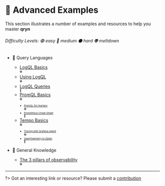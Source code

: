 # 🎱 Advanced Examples

This section illustrates a number of examples and resources to help you master **qryn**

###### Difficulty Levels: 🟢 easy 🔵 medium ⚫ hard 👽 meltdown


- 🔎 Query Languages
  -  [LogQL Basics](guide/logql.md) <div style="font-size: 8px;">🟢</font>
    - [Using LogQL](https://www.sobyte.net/post/2022-06/logql/)  <div style="font-size: 8px;">🟢</font>
    - [LogQL Queries](https://grafana.com/docs/loki/latest/logql/log_queries/) <div style="font-size: 8px;">🔵</font>
  - [PromQL Basics](https://prometheus.io/docs/prometheus/latest/querying/basics/)  <div style="font-size: 8px;">🟢</font>
    - [PromQL for Humans](https://timber.io/blog/promql-for-humans/)  <div style="font-size: 8px;">🟢</font>
    - [Prometheus Cheat-Sheet](https://promlabs.com/promql-cheat-sheet/) <div style="font-size: 8px;">🔵</font>
  - [Tempo Basics](https://grafana.com/docs/grafana/latest/datasources/tempo/#query-traces)  <div style="font-size: 8px;">🟢</font>
    - [Tracing with Grafana-Agent](https://grafana.com/blog/2020/11/17/tracing-with-the-grafana-cloud-agent-and-grafana-tempo/)  <div style="font-size: 8px;">🟢</font>
    - [OpenTelemetry to Zipkin](https://opentelemetry.io/docs/reference/specification/trace/sdk_exporters/zipkin/)  <div style="font-size: 8px;">🔵</font>


- 📖 General Knowledge
  - [The 3 pillars of observability](https://peter.bourgon.org/blog/2017/02/21/metrics-tracing-and-logging.html)  <div style="font-size: 8px;">🟢</font>


---

?> Got an interesting link or resource? Please submit a [contribution](https://github.com/metrico/qryn-docs/edit/main/docs/examples.md)
